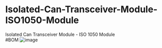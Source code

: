 # Isolated-Can-Transceiver-Module-ISO1050-Module
Isolated Can Transceiver Module - ISO 1050 Module  
#BOM
![image](https://user-images.githubusercontent.com/45313904/135437025-d2778484-38d4-4c6e-9776-bcb6fb02ff37.png)

